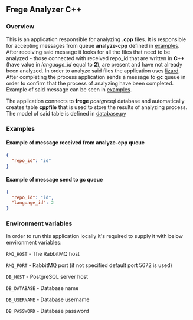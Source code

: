 ## Frege Analyzer C++
### Overview
This is an application responsible for analyzing <b>.cpp</b> files. 
It is responsible for accepting messages from queue <b>analyze-cpp</b> defined in [examples](#examples).
After receiving said message it looks for all the files that need to be analyzed - 
those connected with received repo_id that are written in <b>C++</b> 
(have value in <i>language_id</i> equal to <b>2</b>), are present and have not already been analyzed.
In order to analyze said files the application uses [lizard](https://pypi.org/project/lizard/). 
After completing the process application sends a message to <b>gc</b> queue in order to confirm that the process of 
analyzing have been completed. Example of said message can be seen in [examples](#examples).

The application connects to <b>frege</b> <i>postgresql</i> database and automatically creates table <b>cppfile</b> that
is used to store the results of analyzing process. The model of said table is defined in [database.py](frege-analyzer-cpp/database.py)

### Examples
#### Example of message received from analyze-cpp queue
```json
{ 
  "repo_id": "id" 
} 
```

#### Example of message send to gc queue
```json
{ 
  "repo_id": "id", 
  "language_id": 2 
} 
```

### Environment variables
In order to run this application locally it's required to supply it with below environment variables:

`RMQ_HOST` - The RabbitMQ host

`RMQ_PORT` - RabbitMQ port (if not specified default port 5672 is used)

`DB_HOST` - PostgreSQL server host

`DB_DATABASE` - Database name

`DB_USERNAME` - Database username

`DB_PASSWORD` - Database password
